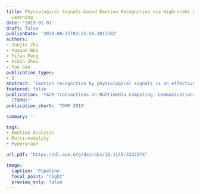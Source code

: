 ```yaml
---
title: Physiological Signals-based Emotion Recognition via High-order Correlation
  Learning
date: '2019-01-01'
draft: false
publishDate: '2020-08-25T03:25:58.381738Z'
authors:
- Junjie Zhu
- Yuxuan Wei
- Yifan Feng
- Xibin Zhao
- Yue Gao
publication_types:
- 2
abstract: 'Emotion recognition by physiological signals is an effective way to discern the inner state of human beings and therefore has been widely adopted in many user-centered applications. The majority of current state-of-the-art methods focus on exploring relationship among emotion and physiological signals. Given some particular features of the natural process of emotional expression, it is still a challenging and urgent issue to efficiently combine such high-order correlations among multimodal physiological signals and subjects. To tackle the problem, a novel multi-hypergraph neural networks is proposed, in which one hypergraph is established with one type of physiological signals to formulate inter-subject correlations. Each one of the vertices in a hypergraph stands for one subject with a description of its related stimuli, and the complex correlations among the vertices can be formulated through hyperedges. With the multi-hypergraph structure of the subjects, emotion recognition is translated into classification of vertices in the multi-hypergraph structure. Experimental results with the DEAP dataset and ASCERTAIN dataset demonstrate that the proposed method outperforms the current state-of-the-art methods.'
featured: false
publication: '*ACM Transactions on Multimedia Computing, Communications, and Applications
  (TOMM)*'
publication_short: 'TOMM 2019'

summary: ''

tags:
- Emotion Analysis
- Multi-modality
- Hypergraph

url_pdf: "https://dl.acm.org/doi/abs/10.1145/3332374"

image:
  caption: 'Pipeline'
  focal_point: "right"
  preview_only: false
---
```


